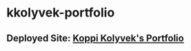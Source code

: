 # kkolyvek-portfolio

## Deployed Site: [Koppi Kolyvek's Portfolio](https://kkolyvek.github.io/kkolyvek-portfolio/)
